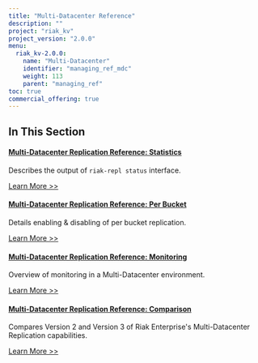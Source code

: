 ```yaml
---
title: "Multi-Datacenter Reference"
description: ""
project: "riak_kv"
project_version: "2.0.0"
menu:
  riak_kv-2.0.0:
    name: "Multi-Datacenter"
    identifier: "managing_ref_mdc"
    weight: 113
    parent: "managing_ref"
toc: true
commercial_offering: true
---
```


[ref mdc stats]: ./statistics
[ref mdc per bucket]: ./per-bucket-replication
[ref mdc monitor]: ./monitoring
[ref mdc comparison]: ./comparison

## In This Section

#### [Multi-Datacenter Replication Reference: Statistics][ref mdc stats]

Describes the output of `riak-repl status` interface.

[Learn More >>][ref mdc stats]


#### [Multi-Datacenter Replication Reference: Per Bucket][ref mdc per bucket]

Details enabling & disabling of per bucket replication.

[Learn More >>][ref mdc per bucket]


#### [Multi-Datacenter Replication Reference: Monitoring][ref mdc monitor]

Overview of monitoring in a Multi-Datacenter environment.

[Learn More >>][ref mdc monitor]


#### [Multi-Datacenter Replication Reference: Comparison][ref mdc comparison]

Compares Version 2 and Version 3 of Riak Enterprise's Multi-Datacenter Replication capabilities.

[Learn More >>][ref mdc comparison]
